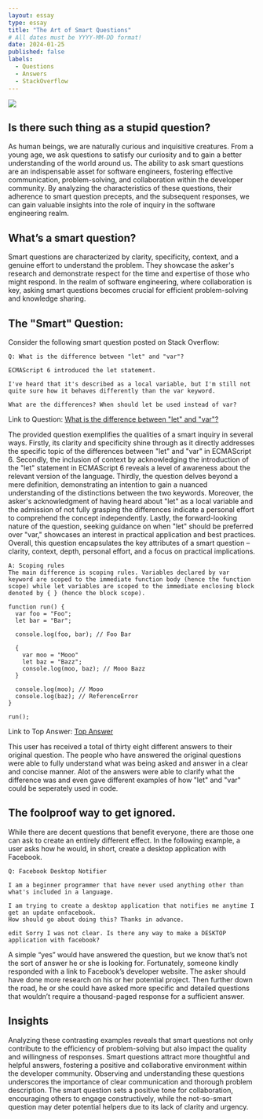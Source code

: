 ```yaml
---
layout: essay
type: essay
title: "The Art of Smart Questions"
# All dates must be YYYY-MM-DD format!
date: 2024-01-25
published: false
labels:
  - Questions
  - Answers
  - StackOverflow
---
```


<img src="https://fhntoday.com/wp-content/uploads/2019/03/smarty-900x600.png">

## Is there such thing as a stupid question?

As human beings, we are naturally curious and inquisitive creatures. From a young age, we ask questions to satisfy our curiosity and to gain a better understanding of the world around us. The ability to ask smart questions are an indispensable asset for software engineers, fostering effective communication, problem-solving, and collaboration within the developer community. By analyzing the characteristics of these questions, their adherence to smart question precepts, and the subsequent responses, we can gain valuable insights into the role of inquiry in the software engineering realm.

## What’s a smart question?

Smart questions are characterized by clarity, specificity, context, and a genuine effort to understand the problem. They showcase the asker's research and demonstrate respect for the time and expertise of those who might respond. In the realm of software engineering, where collaboration is key, asking smart questions becomes crucial for efficient problem-solving and knowledge sharing.

## The "Smart" Question:

Consider the following smart question posted on Stack Overflow:

```
Q: What is the difference between "let" and "var"? 

ECMAScript 6 introduced the let statement.

I've heard that it's described as a local variable, but I'm still not quite sure how it behaves differently than the var keyword.

What are the differences? When should let be used instead of var?

```
Link to Question: [What is the difference between "let" and "var"?](https://stackoverflow.com/questions/762011/what-is-the-difference-between-let-and-var)

The provided question exemplifies the qualities of a smart inquiry in several ways. Firstly, its clarity and specificity shine through as it directly addresses the specific topic of the differences between "let" and "var" in ECMAScript 6. Secondly, the inclusion of context by acknowledging the introduction of the "let" statement in ECMAScript 6 reveals a level of awareness about the relevant version of the language. Thirdly, the question delves beyond a mere definition, demonstrating an intention to gain a nuanced understanding of the distinctions between the two keywords. Moreover, the asker's acknowledgment of having heard about "let" as a local variable and the admission of not fully grasping the differences indicate a personal effort to comprehend the concept independently. Lastly, the forward-looking nature of the question, seeking guidance on when "let" should be preferred over "var," showcases an interest in practical application and best practices. Overall, this question encapsulates the key attributes of a smart question – clarity, context, depth, personal effort, and a focus on practical implications.

```
A: Scoping rules
The main difference is scoping rules. Variables declared by var keyword are scoped to the immediate function body (hence the function scope) while let variables are scoped to the immediate enclosing block denoted by { } (hence the block scope).

function run() {
  var foo = "Foo";
  let bar = "Bar";

  console.log(foo, bar); // Foo Bar

  {
    var moo = "Mooo"
    let baz = "Bazz";
    console.log(moo, baz); // Mooo Bazz
  }

  console.log(moo); // Mooo
  console.log(baz); // ReferenceError
}

run();

```
Link to Top Answer: [Top Answer](https://stackoverflow.com/a/11444416)
 
This user has received a total of thirty eight different answers to their original question. The people who have answered the original questions were able to fully understand what was being asked and answer in a clear and concise manner. Alot of the answers were able to clarify what the difference was and even gave different examples of how "let" and "var" could be seperately used in code. 

## The foolproof way to get ignored.

While there are decent questions that benefit everyone, there are those one can ask to create an entirely different effect. In the following example, a user asks how he would, in short, create a desktop application with Facebook.

```
Q: Facebook Desktop Notifier

I am a beginner programmer that have never used anything other than what's included in a language.

I am trying to create a desktop application that notifies me anytime I get an update onfacebook. 
How should go about doing this? Thanks in advance.

edit Sorry I was not clear. Is there any way to make a DESKTOP application with facebook?
```

A simple “yes” would have answered the question, but we know that’s not the sort of answer he or she is looking for. Fortunately, someone kindly responded with a link to Facebook’s developer website. The asker should have done more research on his or her potential project. Then further down the road, he or she could have asked more specific and detailed questions that wouldn’t require a thousand-paged response for a sufficient answer.

## Insights

Analyzing these contrasting examples reveals that smart questions not only contribute to the efficiency of problem-solving but also impact the quality and willingness of responses. Smart questions attract more thoughtful and helpful answers, fostering a positive and collaborative environment within the developer community. Observing and understanding these questions underscores the importance of clear communication and thorough problem description. The smart question sets a positive tone for collaboration, encouraging others to engage constructively, while the not-so-smart question may deter potential helpers due to its lack of clarity and urgency.
